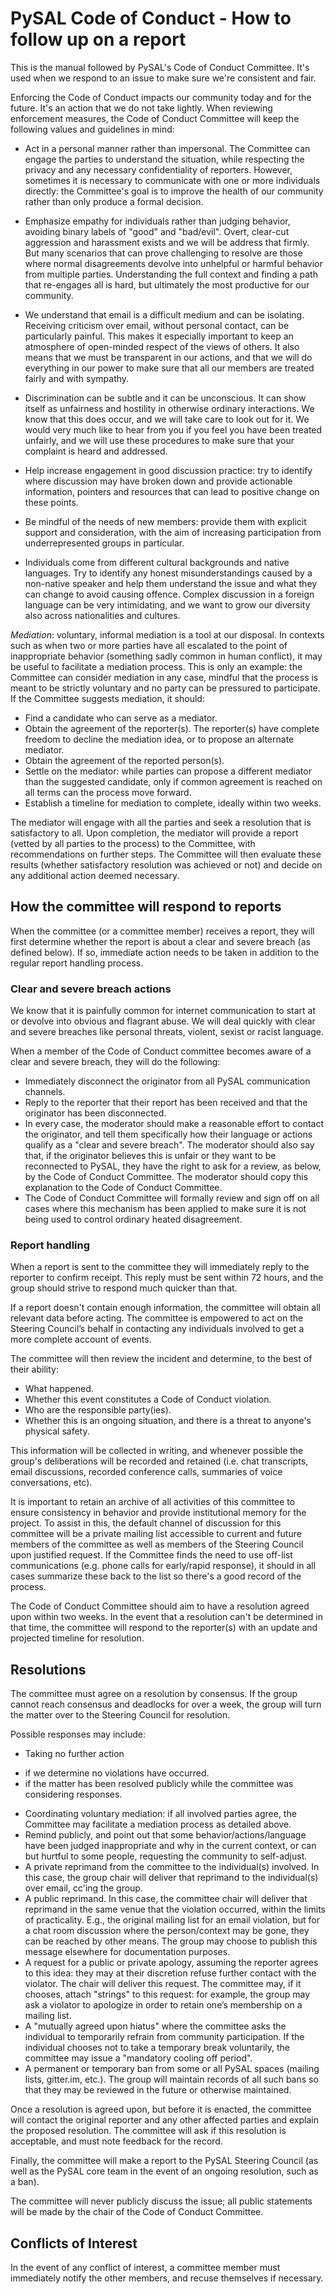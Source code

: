 PySAL Code of Conduct - How to follow up on a report
=========================================

This is the manual followed by PySAL's Code of Conduct Committee. It's used
when we respond to an issue to make sure we're consistent and fair.

Enforcing the Code of Conduct impacts our community today and for the future.
It's an action that we do not take lightly. When reviewing enforcement
measures, the Code of Conduct Committee will keep the following values and
guidelines in mind:

* Act in a personal manner rather than impersonal.  The Committee can engage
the parties to understand the situation, while respecting the privacy and any
necessary confidentiality of reporters.  However, sometimes it is necessary
to communicate with one or more individuals directly: the Committee's goal is
to improve the health of our community rather than only produce a formal
decision.

* Emphasize empathy for individuals rather than judging behavior, avoiding
binary labels of "good" and "bad/evil". Overt, clear-cut aggression and
harassment exists and we will be address that firmly.  But many scenarios
that can prove challenging to resolve are those where normal disagreements
devolve into unhelpful or harmful behavior from multiple parties.
Understanding the full context and finding a path that re-engages all is
hard, but ultimately the most productive for our community.

* We understand that email is a difficult medium and can be isolating.
Receiving criticism over email, without personal contact, can be
particularly painful.  This makes it especially important to keep an
atmosphere of open-minded respect of the views of others.  It also means
that we must be transparent in our actions, and that we will do everything
in our power to make sure that all our members are treated fairly and with
sympathy.

* Discrimination can be subtle and it can be unconscious. It can show itself
as unfairness and hostility in otherwise ordinary interactions.  We know
that this does occur, and we will take care to look out for it.  We would
very much like to hear from you if you feel you have been treated unfairly,
and we will use these procedures to make sure that your complaint is heard
and addressed.

* Help increase engagement in good discussion practice: try to identify where
discussion may have broken down and provide actionable information, pointers
and resources that can lead to positive change on these points.

* Be mindful of the needs of new members: provide them with explicit support
and consideration, with the aim of increasing participation from
underrepresented groups in particular.

* Individuals come from different cultural backgrounds and native languages.
Try to identify any honest misunderstandings caused by a non-native speaker
and help them understand the issue and what they can change to avoid causing
offence.  Complex discussion in a foreign language can be very intimidating,
and we want to grow our diversity also across nationalities and cultures.

*Mediation*: voluntary, informal mediation is a tool at our disposal.  In
contexts such as when two or more parties have all escalated to the point of
inappropriate behavior (something sadly common in human conflict), it may be
useful to facilitate a mediation process. This is only an example: the
Committee can consider mediation in any case, mindful that the process is meant
to be strictly voluntary and no party can be pressured to participate. If the
Committee suggests mediation, it should:

* Find a candidate who can serve as a mediator.
* Obtain the agreement of the reporter(s). The reporter(s) have complete
freedom to decline the mediation idea, or to propose an alternate mediator.
* Obtain the agreement of the reported person(s).
* Settle on the mediator: while parties can propose a different mediator than
the suggested candidate, only if common agreement is reached on all terms can
the process move forward.
* Establish a timeline for mediation to complete, ideally within two weeks.

The mediator will engage with all the parties and seek a resolution that is
satisfactory to all.  Upon completion, the mediator will provide a report
(vetted by all parties to the process) to the Committee, with recommendations
on further steps.  The Committee will then evaluate these results (whether
satisfactory resolution was achieved or not) and decide on any additional
action deemed necessary.


## How the committee will respond to reports
When the committee (or a committee member) receives a report, they will first
determine whether the report is about a clear and severe breach (as defined
below).  If so, immediate action needs to be taken in addition to the regular
report handling process.

### Clear and severe breach actions

We know that it is painfully common for internet communication to start at or
devolve into obvious and flagrant abuse.  We will deal quickly with clear and
severe breaches like personal threats, violent, sexist or racist language.

When a member of the Code of Conduct committee becomes aware of a clear and
severe breach, they will do the following:

* Immediately disconnect the originator from all PySAL communication channels.
* Reply to the reporter that their report has been received and that the
originator has been disconnected.
* In every case, the moderator should make a reasonable effort to contact the
originator, and tell them specifically how their language or actions
qualify as a "clear and severe breach".  The moderator should also say
that, if the originator believes this is unfair or they want to be
reconnected to PySAL, they have the right to ask for a review, as below, by
the Code of Conduct Committee.
The moderator should copy this explanation to the Code of Conduct Committee.
* The Code of Conduct Committee will formally review and sign off on all cases
where this mechanism has been applied to make sure it is not being used to
control ordinary heated disagreement.

### Report handling

When a report is sent to the committee they will immediately reply to the
reporter to confirm receipt. This reply must be sent within 72 hours, and the
group should strive to respond much quicker than that.

If a report doesn't contain enough information, the committee will obtain all
relevant data before acting. The committee is empowered to act on the Steering
Council’s behalf in contacting any individuals involved to get a more complete
account of events.

The committee will then review the incident and determine, to the best of their
ability:

* What happened.
* Whether this event constitutes a Code of Conduct violation.
* Who are the responsible party(ies).
* Whether this is an ongoing situation, and there is a threat to anyone's
physical safety.

This information will be collected in writing, and whenever possible the
group's deliberations will be recorded and retained (i.e. chat transcripts,
email discussions, recorded conference calls, summaries of voice conversations,
etc).

It is important to retain an archive of all activities of this committee to
ensure consistency in behavior and provide institutional memory for the
project.  To assist in this, the default channel of discussion for this
committee will be a private mailing list accessible to current and future
members of the committee as well as members of the Steering Council upon
justified request. If the Committee finds the need to use off-list
communications (e.g. phone calls for early/rapid response), it should in all
cases summarize these back to the list so there's a good record of the process.

The Code of Conduct Committee should aim to have a resolution agreed upon within
two weeks. In the event that a resolution can't be determined in that time, the
committee will respond to the reporter(s) with an update and projected timeline
for resolution.



## Resolutions

The committee must agree on a resolution by consensus. If the group cannot reach
consensus and deadlocks for over a week, the group will turn the matter over to
the Steering Council for resolution.


Possible responses may include:

* Taking no further action

- if we determine no violations have occurred.
- if the matter has been resolved publicly while the committee was considering responses.

* Coordinating voluntary mediation: if all involved parties agree, the
Committee may facilitate a mediation process as detailed above.
* Remind publicly, and point out that some behavior/actions/language have been
judged inappropriate and why in the current context, or can but hurtful to
some people, requesting the community to self-adjust.
* A private reprimand from the committee to the individual(s) involved. In this
case, the group chair will deliver that reprimand to the individual(s) over
email, cc'ing the group.
* A public reprimand. In this case, the committee chair will deliver that
reprimand in the same venue that the violation occurred, within the limits of
practicality. E.g., the original mailing list for an email violation, but
for a chat room discussion where the person/context may be gone, they can be
reached by other means. The group may choose to publish this message
elsewhere for documentation purposes.
* A request for a public or private apology, assuming the reporter agrees to
this idea: they may at their discretion refuse further contact with the
violator. The chair will deliver this request. The committee may, if it
chooses, attach "strings" to this request: for example, the group may ask a
violator to apologize in order to retain one’s membership on a mailing list.
* A "mutually agreed upon hiatus" where the committee asks the individual to
temporarily refrain from community participation. If the individual chooses
not to take a temporary break voluntarily, the committee may issue a
"mandatory cooling off period".
* A permanent or temporary ban from some or all PySAL spaces (mailing lists,
gitter.im, etc.). The group will maintain records of all such bans so that
they may be reviewed in the future or otherwise maintained.

Once a resolution is agreed upon, but before it is enacted, the committee will
contact the original reporter and any other affected parties and explain the
proposed resolution. The committee will ask if this resolution is acceptable,
and must note feedback for the record.

Finally, the committee will make a report to the PySAL Steering Council (as
well as the PySAL core team in the event of an ongoing resolution, such as a
ban).

The committee will never publicly discuss the issue; all public statements will
be made by the chair of the Code of Conduct Committee.


## Conflicts of Interest

In the event of any conflict of interest, a committee member must immediately
notify the other members, and recuse themselves if necessary.
